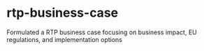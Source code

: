 # rtp-business-case
Formulated a RTP business case focusing on business impact, EU regulations, and implementation options
